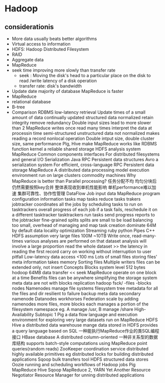 # Hadoop
## considerationis
- More data usually beats better algorithms
- Virtual access to information
 - HDFS: Hadoop Distributed Filesystem
 - RAID
- Aggregate data
 - MapReduce
- seek time improving more slowly than transfer rate
  - seek : Moving the disk's head to a particular place on the disk to read /write latency of a disk operation
  - transfer rate: disk's bandwidth
- Update date majority of database MapReduce is faster  
 - MapReduce
 - relational database
  - B-tree
- Comparison
            RDBMS
                low-latency retrieval
                Update times of a small amount of data
                continually updated
                structured data
                normalized
                    retain integrity
                    remove redundancy
                Double input sizes lead to more slower than 2
            MapReduce
                writes once
                read many times
                interpret the data at processin time
                    semi-structured
                    unstructured data
                not normalized
                    makes reading a record nonlocal operation
                Double intput size, double cluster size, same performance
            PIg, Hive make MapReduce works like RDBMS
    function
        kernel
            a reliable shared storage
                HDFS
            analysis system
                MapReduce
        Common
            components
            interfaces
            For distributed filesystems and general I/O
                Serialization
                Java RPC
                Persistent data structures
        Avro
            a serialization system 
            For 
                efficient, cross-language RPC
                Persistent data storage
        MapReduce
            A distributed data processing model
            execution environment
            run on
                large clusters
                commodity machines
            Why MapReduce is better than Parallel processing?
                任务分配不均
                均匀分块后仍然需要按照key合并
                整体表现收到单机性能影响
                    单机performance难以加速
                    集群可靠性、协作性管理
            DataFlow
                Job
                    input data
                    MapReduce program
                    configuration information
                    tasks
                        map tasks
                        reduce tasks
                    trakers
                        jobtracker
                            coordinates all the jobs by scheduling tasks to run on tasktrackers
                            overall progress of each job
                            if a task fails, reschedule it on a different tasktracker
                        tasktrackers
                            run tasks
                            send progress reports to the jobtracker
                    fine-grained splits
                        splits are small to be load balancing
                        too small, overhead of managing and map task creation dominate
                        64M by default
                    data locality optimization
                Streaming
                    ruby
                    python
                Pipes
                    C++
        HDFS
            assumption
                very large files
                    100M ~10TB
                Write once, read-many-times
                various analyses are performed on that dataset
                analysis will involve a large proportion
                read the whole dataset >> the latency in reading the first record
                carry on working without interruption to user
            pitfall
                Low-latency data access
                    <100 ms
                Lots of small files
                    storing files' meta information takes memory
                    Sorting files
                Multiple writers
                    files can be extended only, not insert
            Concepts
                Blocks
                    system level
                        512 bytes
                    hodoop
                        64MB
                            data transfer << seek
                            MapReduce operate on one block at a time
                        Benefits
                            files can be anywhere
                            simplifying the storage system
                                meta data are not with blocks
                            replication
                        hadoop fsck/ -files -blocks
                nodes
                    Namenodes
                        manage file systems
                            filesystem tree
                            metadata for all the files and dir
                        resilient to failure
                            backup meta data
                            secondary namenode
                    Datanodes
                        workhorses
                Federation
                    scale by adding namenodes
                    more files, more blocks
                    each manages a portion of the filesystem namespace
                    eg. A manage /usr, B manage /share
                High-Availability
                    Subtopic 1
        Pig
            a data flow language and execution environment
            for exploring very large datasets
            run on
                MapReduce
                HDFS
        Hive
            a distributed data warehouse
            mange data stored in HDFS
            provides a query language based on SQL
            一种能执行MapReduce作业的类SQL编程接口
        HBase
            database
                A distributed
                column-oriented
            一种非关系型的数据库结构
            supports
                batch-style computations using MapReduce
                point queries(random reads)
        ZooKeeper
            coordination service
                distributed
                highly available
            primitives
                eg
                    distributed locks
                    for building distributed applications
        Sqoop
            bulk transfers tool
                HDFS
                structured data stores
        Oozie
            running and scheduling workflows of Hadoop jobs
                Pig
                MapReduce
                Hive
                Sqoop
        MapReduce 2, YARN
            Yet Another Resource Negotiator
            Resource Manager for unning distributed applications
